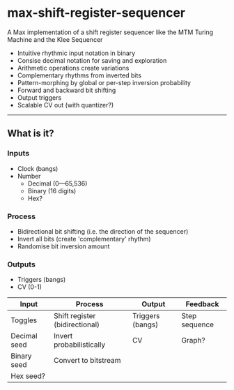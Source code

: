 # max-shift-register-sequencer
 A Max implementation of a shift register sequencer like the MTM Turing Machine and the Klee Sequencer

- Intuitive rhythmic input notation in binary
- Consise decimal notation for saving and exploration
- Arithmetic operations create variations
- Complementary rhythms from inverted bits
- Pattern-morphing by global or per-step inversion probability
- Forward and backward bit shifting
- Output triggers
- Scalable CV out (with quantizer?)

---

## What is it?

### Inputs
- Clock (bangs)
- Number
  - Decimal (0—65,536)
  - Binary (16 digits)
  - Hex?

### Process
- Bidirectional bit shifting (i.e. the direction of the sequencer)
- Invert all bits (create 'complementary' rhythm)
- Randomise bit inversion amount

### Outputs
- Triggers (bangs)
- CV (0-1)

| Input        | Process                        | Output           | Feedback      |
| ------------ | ------------------------------ | ---------------- | ------------- |
| Toggles      | Shift register (bidirectional) | Triggers (bangs) | Step sequence |
| Decimal seed | Invert probabilistically       | CV               | Graph?        |
| Binary seed  | Convert to bitstream           |                  |               |
| Hex seed?    |                                |                  |               |
